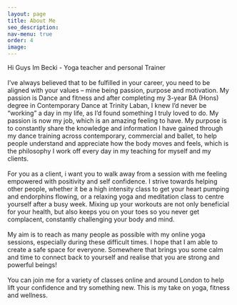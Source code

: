 ```yaml
---
layout: page
title: About Me
seo_description:
nav-menu: true
order: 4
image: 
---
```


<section class="row">
	<div class="8u 12u(small)">
	Hi Guys Im Becki - Yoga teacher and personal Trainer
	<br />
	<br />
	I’ve always believed that to be fulfilled in your career, you need to be aligned with your values – mine being passion, purpose and motivation. My passion is Dance and fitness and after completing my 3-year BA (Hons) degree in Contemporary Dance at Trinity Laban, I knew I’d never be “working” a day in my life, as I’d found something I truly loved to do. My passion is now my job, which is an amazing feeling to have. My purpose is to constantly share the knowledge and information I have gained through my dance training across contemporary, commercial and ballet, to help people understand and appreciate how the body moves and feels, which is the philosophy I work off every day in my teaching for myself and my clients.
	<br />
	<br />
	For you as a client, i want you to walk away from a session with me feeling empowered with positivity and self confidence. I strive towards helping other people, whether it be a high intensity class to get your heart pumping and endorphins flowing, or a relaxing yoga and meditation class to centre yourself after a busy week. Mixing up your workouts are not only beneficial for your health, but also keeps you on your toes so you never get complacent, constantly challenging your body and mind. 
	<br />
	<br />
	My aim is to reach as many people as possible with my online yoga sessions, especially during these difficult times. I hope that I am able to create a safe space for everyone. Somewhere that brings you some calm and time to connect back to yourself and realise that you are strong and powerful beings!
	<br />
	<br />
	You can join me for a variety of classes online and around London to help lift your confidence and try something new. This is my take on yoga, fitness and wellness.
	</div>
	<div class="4u 12u(small)">
	    <span class="image">
	        <img src="{{ 'assets/images/Becki-baldwin-yoga.jpg' | relative_url }}" alt="">
	    </span>
	</div>
</section>
